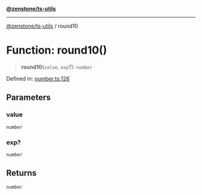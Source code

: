 [**@zenstone/ts-utils**](../README.md)

***

[@zenstone/ts-utils](../globals.md) / round10

# Function: round10()

> **round10**(`value`, `exp`?): `number`

Defined in: [number.ts:126](https://github.com/janpoem/ts-utils/blob/df5fa129179bf9218996bf53428f8189a02eea4a/src/number.ts#L126)

## Parameters

### value

`number`

### exp?

`number`

## Returns

`number`
